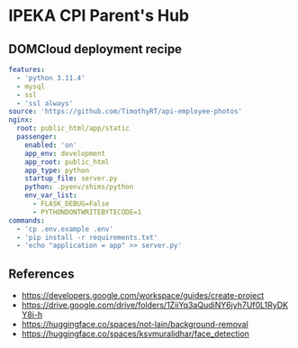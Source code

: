# IPEKA CPI Parent's Hub

## DOMCloud deployment recipe

```yaml
features:
  - 'python 3.11.4'
  - mysql
  - ssl
  - 'ssl always'
source: 'https://github.com/TimothyRT/api-employee-photos'
nginx:
  root: public_html/app/static
  passenger:
    enabled: 'on'
    app_env: development
    app_root: public_html
    app_type: python
    startup_file: server.py
    python: .pyenv/shims/python
    env_var_list:
      - FLASK_DEBUG=False
      - PYTHONDONTWRITEBYTECODE=1
commands:
  - 'cp .env.example .env'
  - 'pip install -r requirements.txt'
  - 'echo "application = app" >> server.py'
```

## References

* https://developers.google.com/workspace/guides/create-project
* https://drive.google.com/drive/folders/1ZiiYq3aQudiNY6jyh7Uf0L1RyDKY8i-h
* https://huggingface.co/spaces/not-lain/background-removal
* https://huggingface.co/spaces/ksvmuralidhar/face_detection
